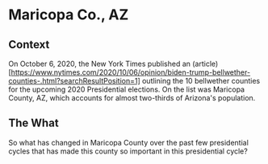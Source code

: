 # Maricopa Co., AZ  
  
## Context  
On October 6, 2020, the New York Times published an (article)[https://www.nytimes.com/2020/10/06/opinion/biden-trump-bellwether-counties-.html?searchResultPosition=1] outlining the 10 bellwether counties for the upcoming 2020 Presidential elections. On the list was Maricopa County, AZ, which accounts for almost two-thirds of Arizona's population.
  
## The What  
So what has changed in Maricopa County over the past few presidential cycles that has made this county so important in this presidential cycle? 
